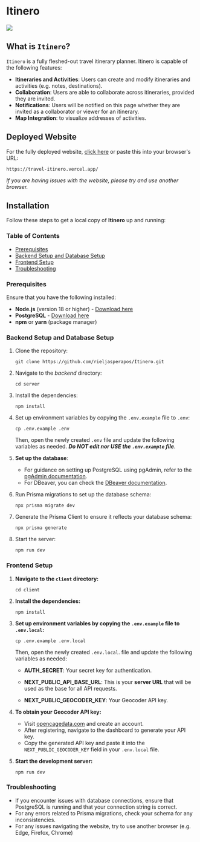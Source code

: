 # Itinero

![](../images/itinero-banner.png)

## What is `Itinero`?
`Itinero` is a fully fleshed-out travel itinerary planner. Itinero is capable of the following features:
- **Itineraries and Activities**: Users can create and modify itineraries and activities (e.g. notes, destinations).
- **Collaboration**: Users are able to collaborate across itineraries, provided they are invited.
- **Notifications**: Users will be notified on this page whether they are invited as a collaborator or viewer for an itinerary.
- **Map Integration**: to visualize addresses of activities.


## Deployed Website
For the fully deployed website, [click here](https://travel-itinero.vercel.app/) or paste this into your browser's URL:
```
https://travel-itinero.vercel.app/
```
*If you are having issues with the website, please try and use another browser.*

## Installation

Follow these steps to get a local copy of **Itinero** up and running:

### Table of Contents

- [Prerequisites](#prerequisites)
- [Backend Setup and Database Setup](#backend-setup-and-database-setup)
- [Frontend Setup](#frontend-setup)
- [Troubleshooting](#troubleshooting)

### Prerequisites

Ensure that you have the following installed:

- **Node.js** (version 18 or higher) - [Download here](https://nodejs.org/)
- **PostgreSQL** - [Download here](https://www.postgresql.org/download/)
- **npm** or **yarn** (package manager)

### Backend Setup and Database Setup

1. Clone the repository:

    ```
    git clone https://github.com/rieljasperapos/Itinero.git
    ```

2. Navigate to the *backend* directory:

    ```
    cd server
    ```

3. Install the dependencies:

    ```
    npm install
    ```

4. Set up environment variables by copying the `.env.example` file to `.env`:

    ```
    cp .env.example .env
    ```
    Then, open the newly created `.env` file and update the following variables as needed. ***Do NOT edit nor USE the `.env.example` file***.

5. **Set up the database**:
   - For guidance on setting up PostgreSQL using pgAdmin, refer to the [pgAdmin documentation](https://www.pgadmin.org/docs/).
   - For DBeaver, you can check the [DBeaver documentation](https://dbeaver.com/docs/).

6. Run Prisma migrations to set up the database schema:

    ```
    npx prisma migrate dev
    ```

7. Generate the Prisma Client to ensure it reflects your database schema:

    ```
    npx prisma generate
    ```

8. Start the server:

    ```
    npm run dev
    ```

### Frontend Setup

1. **Navigate to the `client` directory:**

    ```
    cd client
    ```

2. **Install the dependencies:**

    ```
    npm install
    ```

3. **Set up environment variables by copying the `.env.example` file to `.env.local`:**

    ```
    cp .env.example .env.local
    ```
   Then, open the newly created `.env.local`.  file and update the following variables as needed:

    - **AUTH_SECRET**: Your secret key for authentication.
    
    - **NEXT_PUBLIC_API_BASE_URL**: This is your **server URL** that will be used as the base for all API requests.
    
    - **NEXT_PUBLIC_GEOCODER_KEY**: Your Geocoder API key.

4. **To obtain your Geocoder API key:**
   - Visit [opencagedata.com](https://opencagedata.com) and create an account.
   - After registering, navigate to the dashboard to generate your API key.
   - Copy the generated API key and paste it into the `NEXT_PUBLIC_GEOCODER_KEY` field in your `.env.local` file.

5. **Start the development server:**

    ```
    npm run dev
    ```

### Troubleshooting

- If you encounter issues with database connections, ensure that PostgreSQL is running and that your connection string is correct.
- For any errors related to Prisma migrations, check your schema for any inconsistencies.
- For any issues navigating the website, try to use another browser (e.g. Edge, Firefox, Chrome)




